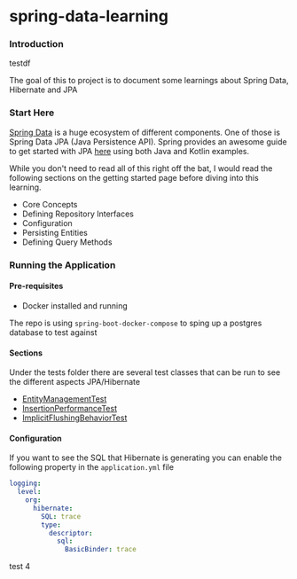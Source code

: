 # spring-data-learning

### Introduction
testdf

The goal of this to project is to document some learnings about Spring Data, Hibernate and JPA

### Start Here

[Spring Data](https://spring.io/projects/spring-data) is a huge ecosystem of different components.
One of those is Spring Data JPA (Java Persistence API). Spring provides an awesome guide to get started with
JPA [here](https://docs.spring.io/spring-data/jpa/reference/jpa/getting-started.html) using both Java and Kotlin
examples.

While you don't need to read all of this right off the bat, I would read the following sections
on the getting started page before diving into this learning.

- Core Concepts
- Defining Repository Interfaces
- Configuration
- Persisting Entities
- Defining Query Methods

### Running the Application

#### Pre-requisites

- Docker installed and running

The repo is using `spring-boot-docker-compose` to sping up a postgres database to test against

#### Sections

Under the tests folder there are several test classes that can be run to see the different aspects JPA/Hibernate

- [EntityManagementTest](src/test/kotlin/com/example/wsspringdatalearn/jpa/EntityManagementTests.kt)
- [InsertionPerformanceTest](src/test/kotlin/com/example/wsspringdatalearn/jpa/InsertionPerformanceTests.kt)
- [ImplicitFlushingBehaviorTest](src/test/kotlin/com/example/wsspringdatalearn/jpa/ImplicitFlushingBehaviourTests.kt)

#### Configuration

If you want to see the SQL that Hibernate is generating you can enable the following property in the
`application.yml` file

```yaml
logging:
  level:
    org:
      hibernate:
        SQL: trace
        type:
          descriptor:
            sql:
              BasicBinder: trace
```

test  4
